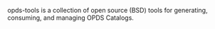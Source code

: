 opds-tools is a collection of open source (BSD) tools for generating, consuming, and managing OPDS Catalogs.